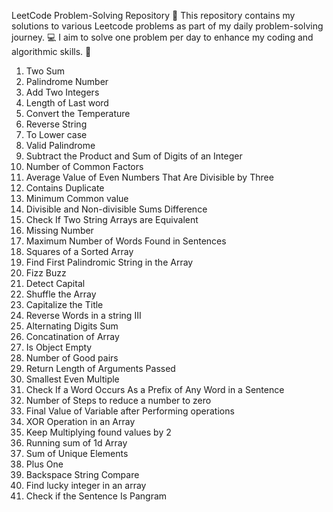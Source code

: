 LeetCode Problem-Solving Repository 🚀
This repository contains my solutions to various Leetcode problems as part of my daily problem-solving journey. 💻
I aim to solve one problem per day to enhance my coding and algorithmic skills. 🌟


1.  Two Sum
2.  Palindrome Number
3.  Add Two Integers
4.  Length of Last word
5.  Convert the Temperature
6.  Reverse String 
7.  To Lower case
8.  Valid Palindrome
9.  Subtract the Product and Sum of Digits of an Integer
10. Number of Common Factors
11. Average Value of Even Numbers That Are Divisible by Three
12. Contains Duplicate
13. Minimum Common value
14. Divisible and Non-divisible Sums Difference
15. Check If Two String Arrays are Equivalent
16. Missing Number
17. Maximum Number of Words Found in Sentences
18. Squares of a Sorted Array
19. Find First Palindromic String in the Array
20. Fizz Buzz
21. Detect Capital
22. Shuffle the Array
23. Capitalize the Title
24. Reverse Words in a string III
25. Alternating Digits Sum
26. Concatination of Array
27. Is Object Empty
28. Number of Good pairs
29. Return Length of Arguments Passed
30. Smallest Even Multiple
31. Check If a Word Occurs As a Prefix of Any Word in a Sentence
32. Number of Steps to reduce a number to zero
33. Final Value of Variable after Performing operations
34. XOR Operation in an Array
35. Keep Multiplying found values by 2
36. Running sum of 1d Array
37. Sum of Unique Elements
38. Plus One
39. Backspace String Compare
40. Find lucky integer in an array
41. Check if the Sentence Is Pangram

